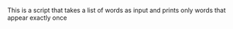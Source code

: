 This is a script that takes a list of words as input and prints only words that appear exactly once
